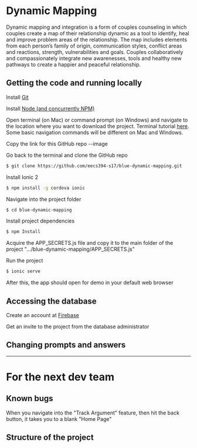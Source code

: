 # Dynamic Mapping

Dynamic mapping and integration is a form of couples counseling in which couples create a map of their relationship dynamic as a tool to identify, heal and improve problem areas of the relationship. The map includes elements from each person’s family of origin, communication styles, conflict areas and reactions, strength, vulnerabilities and goals. Couples collaboratively and compassionately integrate new awarenesses, tools and healthy new pathways to create a happier and peaceful relationship.

## Getting the code and running locally

Install [Git](https://git-scm.com/)

Install [Node (and concurrently NPM)](https://nodejs.org/en/)

Open terminal (on Mac) or command prompt (on Windows) and navigate to the location where you want to download the project.  Terminal tutorial [here](https://computers.tutsplus.com/tutorials/navigating-the-terminal-a-gentle-introduction--mac-3855). Some basic navigation commands will be different on Mac and Windows.

Copy the link for this GitHub repo --image

Go back to the terminal and clone the GitHub repo

```bash
$ git clone https://github.com/eecs394-s17/blue-dynamic-mapping.git
```

Install Ionic 2

```bash
$ npm install -g cordova ionic
```

Navigate into the project folder

```bash
$ cd blue-dynamic-mapping
```

Install project dependencies
```bash
$ npm Install
```

Acquire the APP_SECRETS.js file and copy it to the main folder of the project ".../blue-dynamic-mapping/APP_SECRETS.js"

Run the project
```bash
$ ionic serve
```

After this, the app should open for demo in your default web browser

## Accessing the database

Create an account at [Firebase](https://firebase.google.com/)

Get an invite to the project from the database administrator

## Changing prompts and answers

--------------

# For the next dev team

## Known bugs

When you navigate into the "Track Argument" feature, then hit the back button, it takes you to a blank "Home Page"

## Structure of the project
